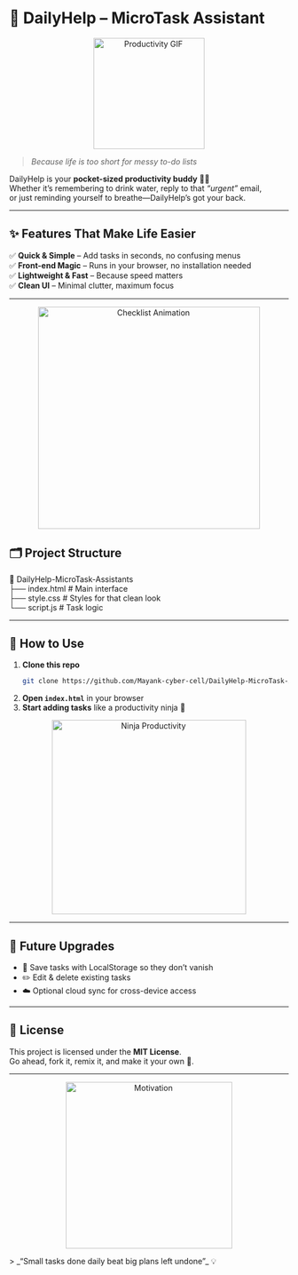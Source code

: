 # 🚀 DailyHelp – MicroTask Assistant
<p align="center">
  <img src="https://media.giphy.com/media/3o7abldj0b3rxrZUxW/giphy.gif" width="200" alt="Productivity GIF"/>
</p>

> _Because life is too short for messy to-do lists_

DailyHelp is your **pocket-sized productivity buddy** 💼✨  
Whether it’s remembering to drink water, reply to that *“urgent”* email,  
or just reminding yourself to breathe—DailyHelp’s got your back.

---

## ✨ Features That Make Life Easier
✅ **Quick & Simple** – Add tasks in seconds, no confusing menus  
✅ **Front-end Magic** – Runs in your browser, no installation needed  
✅ **Lightweight & Fast** – Because speed matters  
✅ **Clean UI** – Minimal clutter, maximum focus

---
<p align="center">
  <img src="https://media.giphy.com/media/xT9IgzoKnwFNmISR8I/giphy.gif" width="400" alt="Checklist Animation"/>
</p>

## 🗂 Project Structure
📂 DailyHelp-MicroTask-Assistants  
 ├── index.html   # Main interface  
 ├── style.css    # Styles for that clean look  
 └── script.js    # Task logic  

---

## 🎯 How to Use
1. **Clone this repo**  
   ```bash
   git clone https://github.com/Mayank-cyber-cell/DailyHelp-MicroTask-Assistant.git
   ```
2. **Open `index.html`** in your browser  
3. **Start adding tasks** like a productivity ninja 🥷
<p align="center"> <img src="https://media.giphy.com/media/26AHONQ79FdWZhAI0/giphy.gif" width="350" alt="Ninja Productivity"/> </p>

---

## 🌱 Future Upgrades
- 🌟 Save tasks with LocalStorage so they don’t vanish  
- ✏️ Edit & delete existing tasks  
- ☁️ Optional cloud sync for cross-device access  



---

## 📜 License
This project is licensed under the **MIT License**.  
Go ahead, fork it, remix it, and make it your own 🎨.

---
<p align="center"> <img src="https://media.giphy.com/media/26FPy3QZQqGtDcrja/giphy.gif" width="300" alt="Motivation"/> </p>
> _“Small tasks done daily beat big plans left undone”_ 💡












